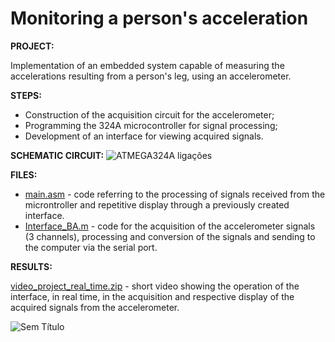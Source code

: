# Monitoring a person's acceleration

**PROJECT:** 

Implementation of an embedded system capable of measuring the accelerations resulting from a person's leg, using an accelerometer.

**STEPS:** 

* Construction of the acquisition circuit for the accelerometer;
* Programming the 324A microcontroller for signal processing;
* Development of an interface for viewing acquired signals.

**SCHEMATIC CIRCUIT:**
![ATMEGA324A ligações](https://user-images.githubusercontent.com/66881028/84780506-90c9d100-afdd-11ea-9515-69c7dad7ffc9.PNG)

**FILES:** 

* [main.asm](https://github.com/MiguelCastro3/Monitoring-a-person-s-acceleration/blob/master/main.asm) - code referring to the processing of signals received from the microntroller and repetitive display through a previously created interface.
* [Interface_BA.m](https://github.com/MiguelCastro3/Monitoring-a-person-s-acceleration/blob/master/Interface_BA.m) - code for the acquisition of the accelerometer signals (3 channels), processing and conversion of the signals and sending to the computer via the serial port.


**RESULTS:** 

[video_project_real_time.zip](https://github.com/MiguelCastro3/Monitoring-a-person-s-acceleration/files/4782737/video_project_real_time.zip) - short video showing the operation of the interface, in real time, in the acquisition and respective display of the acquired signals from the accelerometer.

![Sem Título](https://user-images.githubusercontent.com/66881028/84701968-cf17af80-af4d-11ea-9e2f-c6169008d918.png)
